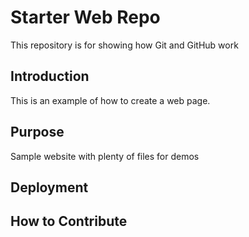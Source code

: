 # Starter Web Repo

This repository is for showing how Git and GitHub work

## Introduction	
This is an example of how to create a web page.

## Purpose

Sample website with plenty of files for demos

## Deployment

## How to Contribute